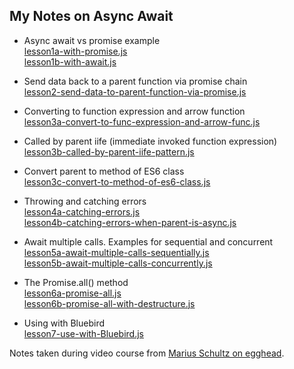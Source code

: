 ## My Notes on Async Await

- Async await vs promise example<br/>
[lesson1a-with-promise.js](./lesson1a-with-promise.js)<br/>
[lesson1b-with-await.js](./lesson1b-with-await.js)

- Send data back to a parent function via promise chain<br/>
[lesson2-send-data-to-parent-function-via-promise.js](./lesson2-send-data-to-parent-function-via-promise.js)

- Converting to function expression and arrow function<br/>
[lesson3a-convert-to-func-expression-and-arrow-func.js](./lesson3a-convert-to-func-expression-and-arrow-func.js)

- Called by parent iife (immediate invoked function expression)<br/>
[lesson3b-called-by-parent-iife-pattern.js](./lesson3b-called-by-parent-iife-pattern.js)

- Convert parent to method of ES6 class<br/>
[lesson3c-convert-to-method-of-es6-class.js](./lesson3c-convert-to-method-of-es6-class.js)

- Throwing and catching errors<br/>
[lesson4a-catching-errors.js](./lesson4a-catching-errors.js)<br/>
[lesson4b-catching-errors-when-parent-is-async.js](./lesson4b-catching-errors-when-parent-is-async.js)<br/>

- Await multiple calls. Examples for sequential and concurrent<br/>
[lesson5a-await-multiple-calls-sequentially.js](./lesson5a-await-multiple-calls-sequentially.js)<br/>
[lesson5b-await-multiple-calls-concurrently.js](./lesson5b-await-multiple-calls-concurrently.js)<br/>

- The Promise.all() method<br/>
[lesson6a-promise-all.js](./lesson6a-promise-all.js)<br/>
[lesson6b-promise-all-with-destructure.js](./lesson6b-promise-all-with-destructure.js)<br/>

- Using with Bluebird<br/>
[lesson7-use-with-Bluebird.js](./lesson7-use-with-Bluebird.js)<br/>


Notes taken during video course from [Marius Schultz on egghead](https://egghead.io/lessons/javascript-write-an-asynchronous-function-with-async-await). 